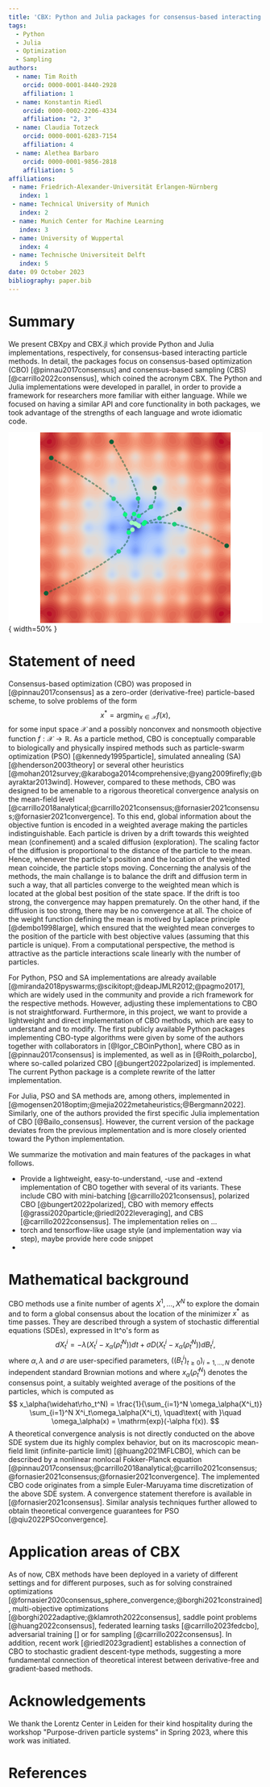 ```yaml
---
title: 'CBX: Python and Julia packages for consensus-based interacting particle methods'
tags:
  - Python
  - Julia
  - Optimization
  - Sampling
authors:
  - name: Tim Roith
    orcid: 0000-0001-8440-2928
    affiliation: 1
  - name: Konstantin Riedl
    orcid: 0000-0002-2206-4334
    affiliation: "2, 3"
  - name: Claudia Totzeck
    orcid: 0000-0001-6283-7154
    affiliation: 4
  - name: Alethea Barbaro
    orcid: 0000-0001-9856-2818
    affiliation: 5  
affiliations:
 - name: Friedrich-Alexander-Universität Erlangen-Nürnberg
   index: 1
 - name: Technical University of Munich
   index: 2
 - name: Munich Center for Machine Learning
   index: 3
 - name: University of Wuppertal
   index: 4
 - name: Technische Universiteit Delft
   index: 5  
date: 09 October 2023
bibliography: paper.bib
---
```


# Summary

We present CBXpy and CBX.jl which provide Python and Julia implementations, respectively, for consensus-based interacting particle methods. In detail, the packages focus on consensus-based optimization (CBO) [@pinnau2017consensus] and consensus-based sampling (CBS) [@carrillo2022consensus], which coined the acronym CBX. The Python and Julia implementations were developed in parallel, in order to provide a framework for researchers more familiar with either language. While we focused on having a similar API and core functionality in both packages, we took advantage of the strengths of each language and wrote idiomatic code.

![Visualization of a CBO run for the Ackley function [@ackley2012connectionist].](JOSS.png){ width=50% }

# Statement of need

Consensus-based optimization (CBO) was proposed in [@pinnau2017consensus] as a zero-order (derivative-free) particle-based scheme, to solve problems of the form
$$
x^* = \mathrm{argmin}_{x\in\mathcal{X}} f(x),
$$
for some input space $\mathcal{X}$ and a possibly nonconvex and nonsmooth objective function $f:\mathcal{X}\to\mathbb{R}$. As a particle method, CBO is conceptually comparable to biologically and physically inspired methods such as particle-swarm optimization (PSO) [@kennedy1995particle], simulated annealing (SA) [@henderson2003theory] or several other heuristics [@mohan2012survey;@karaboga2014comprehensive;@yang2009firefly;@bayraktar2013wind]. However, compared to these methods, CBO was designed to be amenable to a rigorous theoretical convergence analysis on the mean-field level [@carrillo2018analytical;@carrillo2021consensus;@fornasier2021consensus;@fornasier2021convergence]. To this end, global information about the objective funtion is encoded in a weighted average making the particles indistinguishable. Each particle is driven by a drift towards this weighted mean (confinement) and a scaled diffusion (exploration). The scaling factor of the diffusion is proportional to the distance of the particle to the mean. Hence, whenever the particle's position and the location of the weighted mean coincide, the particle stops moving. Concerning the analysis of the methods, the main challange is to balance the drift and diffusion term in such a way, that all particles converge to the weighted mean which is located at the global best position of the state space. If the drift is too strong, the convergence may happen prematurely. On the other hand, if the diffusion is too strong, there may be no convergence at all. The choice of the weight function defining the mean is motived by Laplace principle [@dembo1998large], which ensured that the weighted mean converges to the position of the particle with best objective values (assuming that this particle is unique). From a computational perspective, the method is attractive as the particle interactions scale linearly with the number of particles. 

For Python, PSO and SA implementations are already available [@miranda2018pyswarms;@scikitopt;@deapJMLR2012;@pagmo2017], which are widely used in the community and provide a rich framework for the respective methods. However, adjusting these implementations to CBO is not straightforward. Furthermore, in this project, we want to provide a lightweight and direct implementation of CBO methods, which are easy to understand and to modify. The first publicly available Python packages implementing CBO-type algorithms were given by some of the authors together with collaborators in [@Igor_CBOinPython], where CBO as in [@pinnau2017consensus] is implemented, as well as in [@Roith_polarcbo], where so-called polarized CBO [@bungert2022polarized] is implemented. The current Python package is a complete rewrite of the latter implementation.

For Julia, PSO and SA methods are, among others, implemented in [@mogensen2018optim;@mejia2022metaheuristics;@Bergmann2022]. Similarly, one of the authors provided the first specific Julia implementation of CBO [@Bailo_consensus]. However, the current version of the package deviates from the previous implementation and is more closely oriented toward the Python implementation.

We summarize the motivation and main features of the packages in what follows.

- Provide a lightweight, easy-to-understand, -use and -extend implementation of CBO together with several of its variants. These include CBO with mini-batching [@carrillo2021consensus], polarized CBO [@bungert2022polarized], CBO with memory effects [@grassi2020particle;@riedl2022leveraging], and CBS [@carrillo2022consensus]. The implementation relies on ...
- torch and tensorflow-like usage style (and implementation way via step), maybe provide here code snippet
- 

# Mathematical background

CBO methods use a finite number of agents $X^1,\dots,X^N$ to explore the domain and to form a global consensus about the location of the minimizer $x^*$ as time passes. They are described through a system of stochastic differential equations (SDEs), expressed in It\^o's form as
$$
dX^i_t = -\lambda (X^i_t-x_\alpha(\widehat\rho_t^N)) dt + \sigma D(X^i_t-x_\alpha(\widehat\rho_t^N)) dB^i_t,
$$
where $\alpha,\lambda$ and $\sigma$ are user-specified parameters, $((B^i_t)_{t\geq0})_{i=1,\dots,N}$ denote independent standard Brownian motions and where $x_\alpha(\widehat\rho_t^N)$ denotes the consensus point, a suitably weighted average of the positions of the particles, which is computed as
$$
x_\alpha(\widehat\rho_t^N) = \frac{1}{\sum_{i=1}^N \omega_\alpha(X^i_t)} \sum_{i=1}^N X^i_t\omega_\alpha(X^i_t), \quad\text{ with }\quad \omega_\alpha(x) = \mathrm{exp}(-\alpha f(x)).
$$
A theoretical convergence analysis is not directly conducted on the above SDE system due its highly complex behavior, but on its macroscopic mean-field limit (infinite-particle limit) [@huang2021MFLCBO], which can be described by a nonlinear nonlocal Fokker-Planck equation [@pinnau2017consensus;@carrillo2018analytical;@carrillo2021consensus;@fornasier2021consensus;@fornasier2021convergence]. The implemented CBO code originates from a simple Euler-Maruyama time discretization of the above SDE system. A convergence statement therefore is available in [@fornasier2021consensus].
Similar analysis techniques further allowed to obtain theoretical convergence guarantees for PSO [@qiu2022PSOconvergence].

# Application areas of CBX

As of now, CBX methods have been deployed in a variety of different settings and for different purposes, such as for solving constrained optimizations [@fornasier2020consensus_sphere_convergence;@borghi2021constrained], multi-objective optimizations [@borghi2022adaptive;@klamroth2022consensus], saddle point problems [@huang2022consensus], federated learning tasks [@carrillo2023fedcbo], adversarial training [] or for sampling [@carrillo2022consensus].
In addition, recent work [@riedl2023gradient] establishes a connection of CBO to stochastic gradient descent-type methods, suggesting a more fundamental connection of theoretical interest between derivative-free and gradient-based methods.

# Acknowledgements

We thank the Lorentz Center in Leiden for their kind hospitality during the workshop "Purpose-driven particle systems" in Spring 2023, where this work was initiated.

# References
